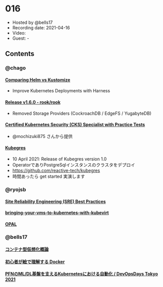 # 016

- Hosted by @bells17
- Recording date: 2021-04-16
- Video:
- Guest: -

## Contents

### @chago

#### [Comparing Helm vs Kustomize](https://harness.io/blog/devops/helm-vs-kustomize/)
- Improve Kubernetes Deployments with Harness
#### [Release v1.6.0 - rook/rook](https://github.com/rook/rook/releases/tag/v1.6.0)
- Removed Storage Providers (CockroachDB / EdgeFS / YugabyteDB)
#### [Certified Kubernetes Security (CKS) Specialist with Practice Tests](https://kodekloud.com/p/certified-kubernetes-security-specialist-cks)
- @mochizuki875 さんから提供
#### [Kubegres](https://www.kubegres.io/)
- 10 April 2021: Release of Kubegres version 1.0
- OperatorでありPostgreSqlインスタンスのクラスタをデプロイ
- https://github.com/reactive-tech/kubegres
- 時間あったら get started 実演します

### @ryojsb

#### [Site Reliability Engineering (SRE) Best Practices](https://www.infracloud.io/blogs/sre-best-practices/?utm_medium=email&_hsmi=120543736&_hsenc=p2ANqtz--h-hPB_wtSbD8y40TdFLHbjdCzOpNQEC28zt4IJVMOCyKxTpde4gyS6S_aOxr7X0Fos1fwjjSTec2xF-SWX-ULULURDw&utm_content=120543736&utm_source=hs_email)

#### [bringing-your-vms-to-kubernetes-with-kubevirt](https://www.kubermatic.com/blog/bringing-your-vms-to-kubernetes-with-kubevirt/?utm_medium=email&_hsmi=120543736&_hsenc=p2ANqtz-_GN-jKoIDP9ilwiNjr-3Vf0LZSNkf3s1gshQWdENvC-wZ246eVySE7kxeApsHvf8O5tENc963ThDNvKd4jMXvd3R3nZA&utm_content=120543736&utm_source=hs_email)

#### [OPAL](https://github.com/authorizon/opal)

### @bells17

#### [コンテナ型仮想化概論](https://www.amazon.co.jp/dp/4877834788)

#### [初心者が絵で理解する Docker](https://zenn.dev/suzuki_hoge/books/2021-04-docker-picture-60fbe950136be9c7ad85)

#### [PFNのML/DL基盤を支えるKubernetesにおける自動化 / DevOpsDays Tokyo 2021](https://www.slideshare.net/pfi/pfnmldlkubernetes-devopsdays-tokyo-2021)


